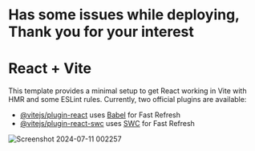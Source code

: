 # Has some issues while deploying, Thank you for your interest

# React + Vite
This template provides a minimal setup to get React working in Vite with HMR and some ESLint rules.
Currently, two official plugins are available:
- [@vitejs/plugin-react](https://github.com/vitejs/vite-plugin-react/blob/main/packages/plugin-react/README.md) uses [Babel](https://babeljs.io/) for Fast Refresh
- [@vitejs/plugin-react-swc](https://github.com/vitejs/vite-plugin-react-swc) uses [SWC](https://swc.rs/) for Fast Refresh

![Screenshot 2024-07-11 002257](https://github.com/kartnagrale/3d-portfolio/assets/115936211/a811f24b-b2be-42fa-940f-fde73bfc36f1)
